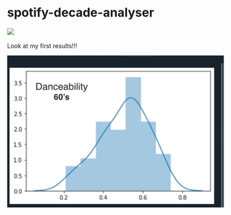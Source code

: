 # spotify-decade-analyser

![](https://monzo.com/static/images/blog/2017-03-31-designers-inspiration/designers-inspiration-beemo.gif)

Look at my first results!!!

![Danceability 60s](https://raw.githubusercontent.com/antonioplaza/spotify-decade-analyser/master/results/danceability60.png)
